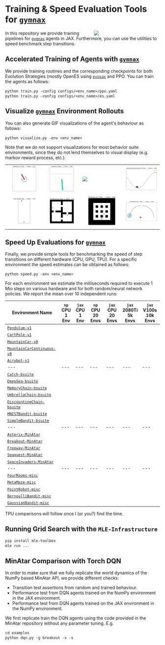 # Training & Speed Evaluation Tools for [`gymnax`](https://github.com/RobertTLange/gymnax)

<a href="https://github.com/RobertTLange/gymnax-blines/blob/main/docs/logo.png?raw=true"><img src="https://github.com/RobertTLange/gymnax-blines/blob/main/docs/logo.png?raw=true" width="215" align="right" /></a>


In this repository we provide training pipelines for [`gymnax`](https://github.com/RobertTLange/gymnax) agents in JAX. Furthermore, you can use the utilities to speed benchmark step transitions.

## Accelerated Training of Agents with [`gymnax`](https://github.com/RobertTLange/gymnax)

We provide training routines and the corresponding checkpoints for both Evolution Strategies (mostly OpenES using [`evosax`](https://github.com/RobertTLange/evosax) and PPO. You can train the agents as follows: 

```
python train.py -config configs/<env_name>/ppo.yaml
python train.py -config configs/<env_name>/es.yaml
```

## Visualize [`gymnax`](https://github.com/RobertTLange/gymnax) Environment Rollouts

You can also generate GIF visualizations of the agent's behaviour as follows:

```
python visualize.py -env <env_name>
```

Note that we do not support visualizations for most behavior suite environments, since they do not lend themselves to visual display (e.g. markov reward process, etc.).

|  |  |  |  | 
| --- | --- | --- | --- |
| ![](docs/Pendulum-v1.gif) | ![](docs/Acrobot-v1.gif)  | ![](docs/CartPole-v1.gif) | ![](docs/MountainCarContinuous-v0.gif) |
| ![](docs/Catch-bsuite.gif) | ![](docs/FourRooms-misc.gif)  | ![](docs/MetaMaze-misc.gif) | ![](docs/PointRobot-misc.gif) |

## Speed Up Evaluations for [`gymnax`](https://github.com/RobertTLange/gymnax)

Finally, we provide simple tools for benchmarking the speed of step transitions on different hardware (CPU, GPU, TPU). For a specific environment the speed estimates can be obtained as follows:

```
python speed.py -env <env_name>
```

For each environment we estimate the milliseconds required to execute 1 Mio steps on various hardware and for both random/neural network policies. We report the mean over 10 independent runs:

| Environment Name | `np` <br /> CPU <br /> 1 Env | `jax` <br /> CPU <br /> 1 Env | `np` <br /> CPU <br /> 20 Envs | `jax` <br /> CPU <br /> 20 Envs | `jax` <br /> 2080Ti <br /> 5k Envs | `jax` <br /> V100s <br /> 10k Envs |
| --- | --- | --- | --- | --- | --- | --- |
| [`Pendulum-v1`](https://github.com/RobertTLange/gymnax/blob/main/gymnax/environments/classic_control/pendulum.py) | 
| [`CartPole-v1`](https://github.com/RobertTLange/gymnax/blob/main/gymnax/environments/classic_control/cartpole.py) | 
| [`MountainCar-v0`](https://github.com/RobertTLange/gymnax/blob/main/gymnax/environments/classic_control/mountain_car.py) |
| [`MountainCarContinuous-v0`](https://github.com/RobertTLange/gymnax/blob/main/gymnax/environments/classic_control/continuous_mountain_car.py) | 
| [`Acrobot-v1`](https://github.com/RobertTLange/gymnax/blob/main/gymnax/environments/classic_control/acrobot.py) |
| --- | --- | --- | --- | ---| --- | --- |
| [`Catch-bsuite`](https://github.com/RobertTLange/gymnax/blob/main/gymnax/environments/bsuite/catch.py) |
| [`DeepSea-bsuite`](https://github.com/RobertTLange/gymnax/blob/main/gymnax/environments/bsuite/deep_sea.py) |
| [`MemoryChain-bsuite`](https://github.com/RobertTLange/gymnax/blob/main/gymnax/environments/bsuite/memory_chain.py) |
| [`UmbrellaChain-bsuite`](https://github.com/RobertTLange/gymnax/blob/main/gymnax/environments/bsuite/umbrella_chain.py) |
| [`DiscountingChain-bsuite`](https://github.com/RobertTLange/gymnax/blob/main/gymnax/environments/bsuite/discounting_chain.py) |
| [`MNISTBandit-bsuite`](https://github.com/RobertTLange/gymnax/blob/main/gymnax/environments/bsuite/mnist.py) |
| [`SimpleBandit-bsuite`](https://github.com/RobertTLange/gymnax/blob/main/gymnax/environments/bsuite/bandit.py) |
| --- | --- | --- | --- | ---| --- | --- |
| [`Asterix-MinAtar`](https://github.com/RobertTLange/gymnax/blob/main/gymnax/environments/minatar/asterix.py) |
| [`Breakout-MinAtar`](https://github.com/RobertTLange/gymnax/blob/main/gymnax/environments/minatar/breakout.py) |
| [`Freeway-MinAtar`](https://github.com/RobertTLange/gymnax/blob/main/gymnax/environments/minatar/freeway.py) |
| [`Seaquest-MinAtar`](https://github.com/RobertTLange/gymnax/blob/main/gymnax/environments/minatar/seaquest.py) |
| [`SpaceInvaders-MinAtar`](https://github.com/RobertTLange/gymnax/blob/main/gymnax/environments/minatar/space_invaders.py) |
| --- | --- | --- | --- | ---| --- | --- |
| [`FourRooms-misc`](https://github.com/RobertTLange/gymnax/blob/main/gymnax/environments/misc/rooms.py) |
| [`MetaMaze-misc`](https://github.com/RobertTLange/gymnax/blob/main/gymnax/environments/misc/meta_maze.py) |
| [`PointRobot-misc`](https://github.com/RobertTLange/gymnax/blob/main/gymnax/environments/misc/point_robot.py) |
| [`BernoulliBandit-misc`](https://github.com/RobertTLange/gymnax/blob/main/gymnax/environments/misc/bernoulli_bandit.py) |
| [`GaussianBandit-misc`](https://github.com/RobertTLange/gymnax/blob/main/gymnax/environments/misc/gaussian_bandit.py) |

TPU comparisons will follow once I (or you?) find the time.

## Running Grid Search with the `MLE-Infrastructure`

```
pip install mle-toolbox
mle run ...
```

## MinAtar Comparison with Torch DQN

In order to make sure that we fully replicate the world dynamics of the NumPy based MinAtar API, we provide different checks:

- Transition test assertions from random and trained behaviour.
- Performance test from DQN agents trained on the NumPy environment in the JAX environment.
- Performance test from DQN agents trained on the JAX environment in the NumPy environment.

We first replicate train the DQN agents using the code provided in the MinAtar repository without any parameter tuning. E.g.

```
cd examples
python dqn.py -g breakout -v -s
```